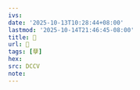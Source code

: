 ```yaml
---
ivs:
date: '2025-10-13T10:28:44+08:00'
lastmod: '2025-10-14T21:46:45-08:00'
title: 􃧚
url: 􃧚
tags: [孽]
hex: 
src: DCCV
note:
---
```

